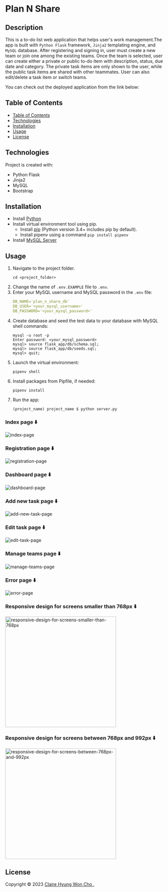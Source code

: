<!-- omit in toc -->
# Plan N Share

<!-- omit in toc -->
## Description
This is a to-do list web application that helps user's work management.The app is built with `Python Flask` framework, `Jinja2` templating engine, and `MySQL` database. After registering and signing in, user must create a new team or join one among the existing teams. Once the team is selected, user can create either a private or public to-do item with description, status, due date and category. The private task items are only shown to the user, while the public task items are shared with other teammates. User can also edit/delete a task item or switch teams.


You can check out the deployed application from the link below:



## Table of Contents

- [Table of Contents](#table-of-contents)
- [Technologies](#technologies)
- [Installation](#installation)
- [Usage](#usage)
- [License](#license)

## Technologies
Project is created with:
- Python Flask
- Jinja2
- MySQL
- Bootstrap

## Installation
- Install [Python](https://www.python.org/downloads/windows/)
- Install virtual environment tool using pip.
  - Install [pip](https://pypi.org/project/pip/) (Python version 3.4+ includes pip by default).
  - Install pipenv using a command `pip install pipenv`
- Install [MySQL Server](https://dev.mysql.com/doc/mysql-getting-started/en/#mysql-getting-started-installing)


## Usage
1. Navigate to the project folder.
    ```
    cd <project_folder>
    ```
2. Change the name of `.env.EXAMPLE` file to `.env`.
3. Enter your MySQL username and MySQL password in the `.env` file:
    ```yaml
    DB_NAME='plan_n_share_db'
    DB_USER='<your_mysql_username>'
    DB_PASSWORD='<your_mysql_password>'
    ```
4. Create database and seed the test data to your database with MySQL shell commands:
    ```
    mysql -u root -p
    Enter password: <your_mysql_password>
    mysql> source flask_app/db/schema.sql;
    mysql> source flask_app/db/seeds.sql;
    mysql> quit;
    ```
5. Launch the virtual environment:
    ```
    pipenv shell
    ```
6. Install packages from Pipfile, if needed:
    ```
    pipenv install
    ```
7. Run the app:
    ```
    (project_name) project_name $ python server.py
    ```

<!-- omit in toc -->
### Index page ⬇️
<img alt="index-page" src="flask_app/static/images/screenshots/screenshot_index.jpeg">

<!-- omit in toc -->
### Registration page ⬇️
<img alt="registration-page" src="flask_app/static/images/screenshots/screenshot_register.jpeg">

<!-- omit in toc -->
### Dashboard page ⬇️
<img alt="dashboard-page" src="flask_app/static/images/screenshots/screenshot_dashboard.jpeg">

<!-- omit in toc -->
### Add new task page ⬇️
<img alt="add-new-task-page" src="flask_app/static/images/screenshots/screenshot_add_task.jpeg">

<!-- omit in toc -->
### Edit task page ⬇️
<img alt="edit-task-page" src="flask_app/static/images/screenshots/screenshot_edit_task.jpeg">

<!-- omit in toc -->
### Manage teams page ⬇️
<img alt="manage-teams-page" src="flask_app/static/images/screenshots/screenshot_manage_teams.jpeg">

<!-- omit in toc -->
### Error page ⬇️
<img alt="error-page" src="flask_app/static/images/screenshots/screenshot_error.jpeg">

<!-- omit in toc -->
### Responsive design for screens smaller than 768px ⬇️
<img width="350px" alt="responsive-design-for-screens-smaller-than-768px" src="flask_app/static/images/screenshots/screenshot_responsive_small.jpeg">

<!-- omit in toc -->
### Responsive design for screens between 768px and 992px ⬇️
<img width="350px" alt="responsive-design-for-screens-between-768px-and-992px" src="flask_app/static/images/screenshots/screenshot_responsive_medium.jpeg">


## License
Copyright © 2023 [Claire Hyung Won Cho ](https://github.com/clairehwcho),

